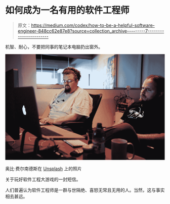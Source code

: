 # 如何成为一名有用的软件工程师

> 原文：<https://medium.com/codex/how-to-be-a-helpful-software-engineer-848cc62e87e8?source=collection_archive---------7----------------------->

机智、耐心，不要把同事的笔记本电脑扔出窗外。

![](img/465f5c9651fa321432fe62a685bb0e98.png)

奥比·费尔南德斯在 [Unsplash](https://unsplash.com/s/photos/programmer?utm_source=unsplash&utm_medium=referral&utm_content=creditCopyText) 上的照片

关于玩好软件工程大游戏的一封短信。

人们普遍认为软件工程师是一群与世隔绝、喜怒无常且无用的人。当然，这与事实相去甚远。